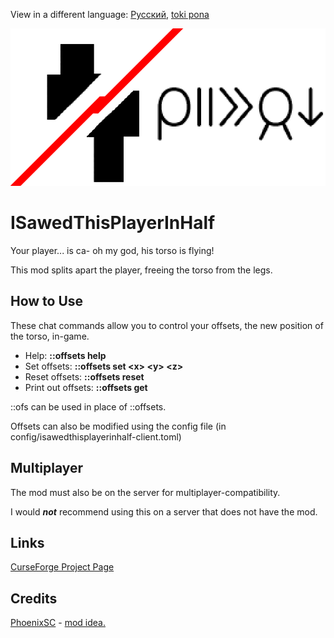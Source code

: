 View in a different language: [Русский](./README.ru-RU.md "Смотреть на русском"), [toki pona](./README.tok.md "lukin kepeken toki pona")

![mi tu e jan ni](./src/main/resources/modicon.png)


# ISawedThisPlayerInHalf
Your player... is ca- oh my god, his torso is flying!

This mod splits apart the player, freeing the torso from the legs.

  
## How to Use
These chat commands allow you to control your offsets, the new position of the torso, in-game.

* Help: **::offsets help**
* Set offsets: **::offsets set \<x> \<y> \<z>**
* Reset offsets: **::offsets reset**
* Print out offsets: **::offsets get**

::ofs can be used in place of ::offsets.

Offsets can also be modified using the config file (in config/isawedthisplayerinhalf-client.toml)


## Multiplayer
The mod must also be on the server for multiplayer-compatibility.

I would **_not_** recommend using this on a server that does not have the mod.


## Links
[CurseForge Project Page](https://www.curseforge.com/minecraft/mc-mods/i-sawed-this-player-in-half "I Sawed This Player In Half! Project Page on CurseForge")


## Credits
[PhoenixSC](https://www.youtube.com/c/PhnixhamstaSC "PhoenixSC's YouTube channel") - [mod idea.](https://www.youtube.com/watch?v=QS2GsxZ3d1M "I Separated the Player's Body in Half in Minecraft - PhoenixSC")